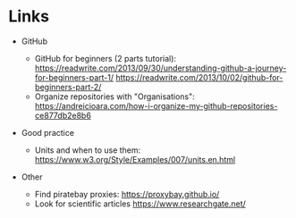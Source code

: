 # Links 

* GitHub 
  - GitHub for beginners (2 parts tutorial): 
    <https://readwrite.com/2013/09/30/understanding-github-a-journey-for-beginners-part-1/> 
    <https://readwrite.com/2013/10/02/github-for-beginners-part-2/> 
  - Organize repositories with "Organisations": 
    <https://andreicioara.com/how-i-organize-my-github-repositories-ce877db2e8b6> 
 
	
* Good practice 
  - Units and when to use them: 
    <https://www.w3.org/Style/Examples/007/units.en.html> 
		
* Other
  - Find piratebay proxies: 
    https://proxybay.github.io/
  - Look for scientific articles 
    https://www.researchgate.net/
    
